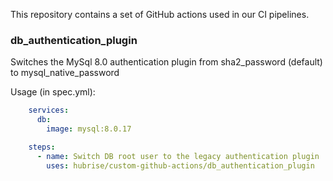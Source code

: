 This repository contains a set of GitHub actions used in our CI pipelines.

### db_authentication_plugin

Switches the MySql 8.0 authentication plugin from sha2_password (default) to mysql_native_password

Usage (in spec.yml):

```yaml
    services:
      db:
        image: mysql:8.0.17

    steps:
      - name: Switch DB root user to the legacy authentication plugin
        uses: hubrise/custom-github-actions/db_authentication_plugin
```
